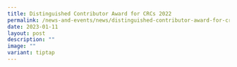 ```yaml
---
title: Distinguished Contributor Award for CRCs 2022
permalink: /news-and-events/news/distinguished-contributor-award-for-crcs-2022/
date: 2023-01-11
layout: post
description: ""
image: ""
variant: tiptap
---
```

